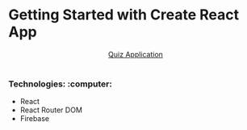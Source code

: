 # Getting Started with Create React App

<div align="center"><a href="">Quiz Application</a></div><br>

<h3 align="left">Technologies: :computer:</h3>
<ul>
<li>React</li>
<li>React Router DOM</li>
<li>Firebase</li>
</ul>
